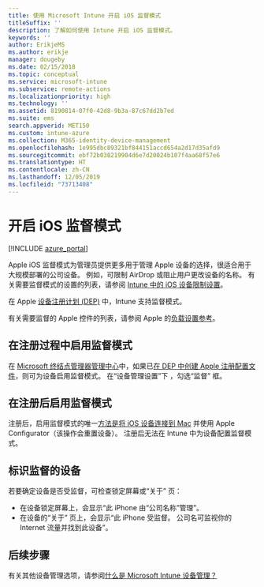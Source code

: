 ```yaml
---
title: 使用 Microsoft Intune 开启 iOS 监督模式
titleSuffix: ''
description: 了解如何使用 Intune 开启 iOS 监督模式。
keywords: ''
author: ErikjeMS
ms.author: erikje
manager: dougeby
ms.date: 02/15/2018
ms.topic: conceptual
ms.service: microsoft-intune
ms.subservice: remote-actions
ms.localizationpriority: high
ms.technology: ''
ms.assetid: 8190814-07f0-42d8-9b3a-87c67dd2b7ed
ms.suite: ems
search.appverid: MET150
ms.custom: intune-azure
ms.collection: M365-identity-device-management
ms.openlocfilehash: 1e995dbc89321bf844151accd654a2d17d35afd9
ms.sourcegitcommit: ebf72b038219904d6e7d20024b107f4aa68f57e6
ms.translationtype: HT
ms.contentlocale: zh-CN
ms.lasthandoff: 12/05/2019
ms.locfileid: "73713408"
---
```

# <a name="turn-on-ios-supervised-mode"></a>开启 iOS 监督模式


[!INCLUDE [azure_portal](../includes/azure_portal.md)]

Apple iOS 监督模式为管理员提供更多用于管理 Apple 设备的选择，很适合用于大规模部署的公司设备。 例如，可限制 AirDrop 或阻止用户更改设备的名称。 有关需要监督模式的设置的列表，请参阅 [Intune 中的 iOS 设备限制设置](../configuration/device-restrictions-ios.md)。

在 Apple [设备注册计划 (DEP)](../enrollment/device-enrollment-program-enroll-ios.md) 中，Intune 支持监督模式。

有关需要监督的 Apple 控件的列表，请参阅 Apple 的[负载设置参考](http://help.apple.com/configurator/mac/2.4/#/cad5370d089)。

## <a name="turn-on-supervised-mode-during-enrollment"></a>在注册过程中启用监督模式

在 [Microsoft 终结点管理器管理中心](https://go.microsoft.com/fwlink/?linkid=2109431)中，如果已[在 DEP 中创建 Apple 注册配置文件](../enrollment/device-enrollment-program-enroll-ios.md#create-an-apple-enrollment-profile)，则可为设备启用监督模式。 在“设备管理设置”下  ，勾选“监督”  框。

## <a name="turn-on-supervised-mode-after-enrollment"></a>在注册后启用监督模式

注册后，启用监督模式的唯一[方法是将 iOS 设备连接到 Mac](../enrollment/apple-configurator-enroll-ios.md) 并使用 Apple Configurator（该操作会重置设备）。 注册后无法在 Intune 中为设备配置监督模式。

## <a name="identify-a-supervised-device"></a>标识监督的设备

若要确定设备是否受监督，可检查锁定屏幕或“关于”  页：
- 在设备锁定屏幕上，会显示“此 iPhone 由“公司名称”管理”。 
- 在设备的“关于”  页上，会显示“此 iPhone 受监督。  公司名可监视你的 Internet 流量并找到此设备”。

## <a name="next-steps"></a>后续步骤

有关其他设备管理选项，请参阅[什么是 Microsoft Intune 设备管理？](device-management.md)
